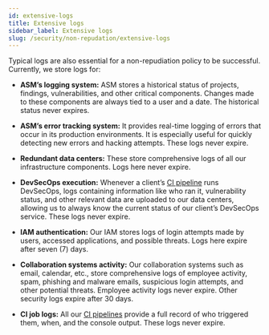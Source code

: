 ```yaml
---
id: extensive-logs
title: Extensive logs
sidebar_label: Extensive logs
slug: /security/non-repudation/extensive-logs
---
```


Typical logs are also essential
for a non-repudiation policy to be successful.
Currently,
we store logs for:

- **ASM’s logging system:**
ASM stores a historical status of projects,
findings, vulnerabilities,
and other critical components.
Changes made to these components
are always tied to a user and a date.
The historical status never expires.

- **ASM’s error tracking system:**
It provides real-time logging of errors
that occur in its production environments.
It is especially useful for quickly detecting
new errors and hacking attempts.
These logs never expire.

- **Redundant data centers:**
These store comprehensive logs
of all our infrastructure components.
Logs here never expire.

- **DevSecOps execution:**
Whenever a client’s
[CI pipeline](https://fluidattacks.com/security/#CI)
runs DevSecOps,
logs containing information like who ran it,
vulnerability status,
and other relevant data are uploaded to our data centers,
allowing us to always know the current status of
our client’s DevSecOps service.
These logs never expire.

- **IAM authentication:**
Our IAM stores logs of login attempts made by users,
accessed applications,
and possible threats.
Logs here expire after seven (7) days.

- **Collaboration systems activity:**
Our collaboration systems such as email, calendar, etc.,
store comprehensive logs of employee activity,
spam, phishing and malware emails,
suspicious login attempts,
and other potential threats.
Employee activity logs never expire.
Other security logs expire after 30 days.

- **CI job logs:**
All our [CI pipelines](https://fluidattacks.com/security/#CI)
provide a full record of who triggered them,
when, and the console output.
These logs never expire.
